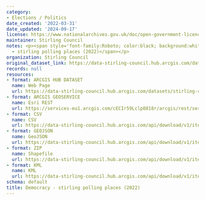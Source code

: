 ```yaml
---
category:
- Elections / Politics
date_created: '2022-03-31'
date_updated: '2024-09-17'
license: https://www.nationalarchives.gov.uk/doc/open-government-licence/version/3/
maintainer: Stirling Council
notes: <p><span style='font-family:Roboto; color:black; background:white;'>democracy
  - stirling polling places (2022)</span></p>
organization: Stirling Council
original_dataset_link: https://data-stirling-council.hub.arcgis.com/datasets/stirling-council::democracy-stirling-polling-places-2022
records: null
resources:
- format: ARCGIS HUB DATASET
  name: Web Page
  url: https://data-stirling-council.hub.arcgis.com/datasets/stirling-council::democracy-stirling-polling-places-2022
- format: ARCGIS GEOSERVICE
  name: Esri REST
  url: https://services-eu1.arcgis.com/cECIr59LclpO818r/arcgis/rest/services/Stirling_Council_Polling_Places_2022/FeatureServer/0
- format: CSV
  name: CSV
  url: https://data-stirling-council.hub.arcgis.com/api/download/v1/items/cfc7ab7cad2a404bbdb210876ef38702/csv?layers=0
- format: GEOJSON
  name: GeoJSON
  url: https://data-stirling-council.hub.arcgis.com/api/download/v1/items/cfc7ab7cad2a404bbdb210876ef38702/geojson?layers=0
- format: ZIP
  name: Shapefile
  url: https://data-stirling-council.hub.arcgis.com/api/download/v1/items/cfc7ab7cad2a404bbdb210876ef38702/shapefile?layers=0
- format: KML
  name: KML
  url: https://data-stirling-council.hub.arcgis.com/api/download/v1/items/cfc7ab7cad2a404bbdb210876ef38702/kml?layers=0
schema: default
title: Democracy - stirling polling places (2022)
---
```

